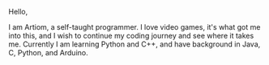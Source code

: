 Hello, 

I am Artiom, a self-taught programmer. I love video games, it's what got me into this, and I wish to continue my coding journey and see where it takes me. Currently I am learning Python and C++,
and have background in Java, C, Python, and Arduino. 
